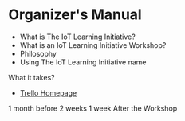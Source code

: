 Organizer's Manual
==

- What is The IoT Learning Initiative?
- What is an IoT Learning Initiative Workshop?
- Philosophy
- Using The IoT Learning Initiative name

What it takes?

- [Trello Homepage](https://trello.com/)

1 month before
2 weeks
1 week
After the Workshop



